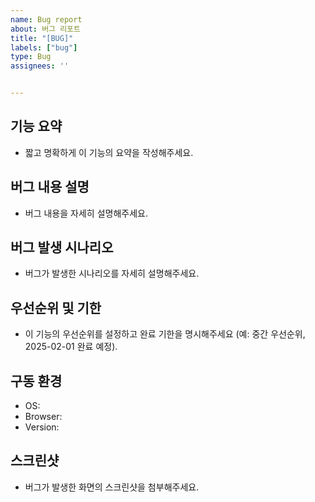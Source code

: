 ```yaml
---
name: Bug report
about: 버그 리포트
title: "[BUG]"
labels: ["bug"]
type: Bug  
assignees: ''


---
```

## 기능 요약
- 짧고 명확하게 이 기능의 요약을 작성해주세요.

## 버그 내용 설명
- 버그 내용을 자세히 설명해주세요.

## 버그 발생 시나리오
- 버그가 발생한 시나리오를 자세히 설명해주세요.

## 우선순위 및 기한
- 이 기능의 우선순위를 설정하고 완료 기한을 명시해주세요 (예: 중간 우선순위, 2025-02-01 완료 예정).

## 구동 환경
- OS:
- Browser:
- Version:

## 스크린샷
- 버그가 발생한 화면의 스크린샷을 첨부해주세요.